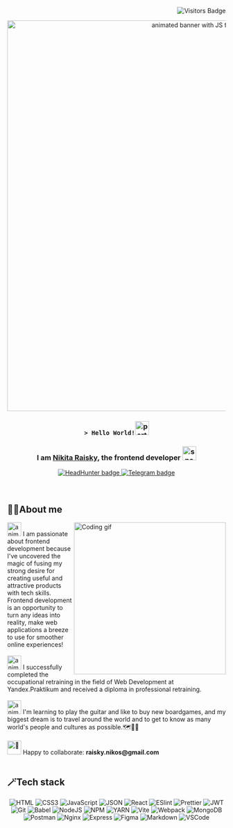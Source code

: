<div align="right">
  <p align="right">
    <img src="https://api.visitorbadge.io/api/visitors?path=https%3A%2F%2Fgithub.com%2FNikRais%2FNikRais&countColor=%23f47373" alt="Visitors Badge">
  </p>
</div>

<div align="center">
  <img src="https://user-images.githubusercontent.com/74038190/213910845-af37a709-8995-40d6-be59-724526e3c3d7.gif" alt="animated banner with JS functionality" width="900">
</div>

<div align="center">
  
  ### `> Hello World!`<img src="https://fonts.gstatic.com/s/e/notoemoji/latest/1f389/512.gif" alt="party popper emoji" width="32" height="32">
  ### I am [Nikita Raisky](https://github.com/NikRais), the frontend developer <img src="https://fonts.gstatic.com/s/e/notoemoji/latest/1f680/512.gif" alt="space rocket emoji" width="32" height="32">
 
</div>

<div align="center">
  <a href="https://tyumen.hh.ru/resume/0cc5a792ff0b5bab000039ed1f777557515966" target="_blank">
    <img src="https://img.shields.io/badge/HeadHunter-red?style=for-the-badge&logo=headhunter&logoColor=white" alt="HeadHunter badge"/>
  </a>
  <a href="https://t.me/NikRaisk" target="_blank">
      <img src="https://img.shields.io/badge/-Telegram-0088cc.svg?style=for-the-badge&logo=telegram&logoColor=white" alt="Telegram badge">
  </a>
</div>
<br></br>

## 🧙‍♀️About me
<p>
 <img align="right" width="350" src="https://user-images.githubusercontent.com/74038190/229223263-cf2e4b07-2615-4f87-9c38-e37600f8381a.gif" alt="Coding gif" />
  <img src="https://fonts.gstatic.com/s/e/notoemoji/latest/2764_fe0f_200d_1f525/512.gif" alt="animated flaming heart emoji" width="32" height="32"> I am passionate about frontend development because I've uncovered the magic of fusing my strong desire for creating useful and attractive products with tech skills. Frontend development is an opportunity to turn any ideas into reality, make web applications a breeze to use for smoother online experiences!<br/><br/>
  <img src="https://fonts.gstatic.com/s/e/notoemoji/latest/1f393/512.gif" alt="animated square academic cap amoji" width="32" height="32"> I successfully completed the occupational retraining in the field of Web Development at Yandex.Praktikum and received a diploma in professional retraining.<br/><br/>
  <img src="https://fonts.gstatic.com/s/e/notoemoji/latest/1f30e/512.gif" alt="animated globe emoji" width="32" height="32"> I'm learning to play the guitar and like to buy new boardgames, and my biggest dream is to travel around the world and to get to know as many world's people and cultures as possible.🗺️👯‍♀️<br/><br/>
  <img src="https://fonts.gstatic.com/s/e/notoemoji/latest/1f48c/512.gif" alt="💌" width="32" height="32"> Happy to collaborate: <strong> raisky.nikos@gmail.com </strong> <br/><br/>
</p>

## 🪄Tech stack

<div align="center">

  ![HTML](https://img.shields.io/badge/HTML5-E34F26?style=for-the-badge&logo=html5&logoColor=white)
  ![CSS3](https://img.shields.io/badge/CSS3-1572B6?style=for-the-badge&logo=css3&logoColor=white)
  ![JavaScript](https://img.shields.io/badge/JavaScript-323330?style=for-the-badge&logo=javascript&logoColor=F7DF1E)
  ![JSON](https://img.shields.io/badge/json-5E5C5C?style=for-the-badge&logo=json&logoColor=white)
  ![React](https://img.shields.io/badge/React-20232A?style=for-the-badge&logo=react&logoColor=61DAFB)
  ![ESlint](https://img.shields.io/badge/eslint-3A33D1?style=for-the-badge&logo=eslint&logoColor=white)
  ![Prettier](https://img.shields.io/badge/prettier-1A2C34?style=for-the-badge&logo=prettier&logoColor=F7BA3E)
  ![JWT](https://img.shields.io/badge/JWT-000000?style=for-the-badge&logo=JSON%20web%20tokens&logoColor=white)
  ![Git](https://img.shields.io/badge/Git-F05032?style=for-the-badge&logo=git&logoColor=white)
  ![Babel](https://img.shields.io/badge/Figma-F24E1E?style=for-the-badge&logo=figma&logoColor=white)
  ![NodeJS](https://img.shields.io/badge/Node%20js-339933?style=for-the-badge&logo=nodedotjs&logoColor=white)
  ![NPM](https://img.shields.io/badge/npm-CB3837?style=for-the-badge&logo=npm&logoColor=white)
  ![YARN](https://img.shields.io/badge/Yarn-2C8EBB?style=for-the-badge&logo=yarn&logoColor=white)
  ![Vite](https://img.shields.io/badge/Vite-B73BFE?style=for-the-badge&logo=vite&logoColor=FFD62E)
  ![Webpack](https://img.shields.io/badge/Webpack-8DD6F9?style=for-the-badge&logo=Webpack&logoColor=white)
  ![MongoDB](https://img.shields.io/badge/MongoDB-4EA94B?style=for-the-badge&logo=mongodb&logoColor=white)
  ![Postman](https://img.shields.io/badge/Postman-FF6C37?style=for-the-badge&logo=Postman&logoColor=white)
  ![Nginx](https://img.shields.io/badge/Nginx-009639?style=for-the-badge&logo=nginx&logoColor=white)
  ![Express](https://img.shields.io/badge/Express%20js-000000?style=for-the-badge&logo=express&logoColor=white)
  ![Figma](https://img.shields.io/badge/Figma-F24E1E?style=for-the-badge&logo=figma&logoColor=white)
  ![Markdown](https://img.shields.io/badge/Markdown-000000?style=for-the-badge&logo=markdown&logoColor=white)
  ![VSCode](https://img.shields.io/badge/Visual_Studio-0078d7?style=for-the-badge&logo=visual%20studio&logoColor=white)
  
</div>
